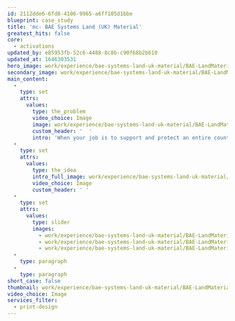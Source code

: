 ```yaml
---
id: 2112dde6-6fd8-4106-9965-a6ff105d1bbe
blueprint: case_study
title: 'mc- BAE Systems Land (UK) Material'
greatest_hits: false
core:
  - activations
updated_by: e85953fb-52c6-4488-8c8b-c90f68b2bb10
updated_at: 1646303531
hero_image: work/experience/bae-systems-land-uk-material/BAE-LandMaterial-12-Experience-Full-Image-2732x1536.jpg
secondary_image: work/experience/bae-systems-land-uk-material/BAE-LandMaterial-12-Experience-Secondary-Image-896x597.jpg
main_content:
  -
    type: set
    attrs:
      values:
        type: the_problem
        video_choice: Image
        image: work/experience/bae-systems-land-uk-material/BAE-LandMaterial-12-Experience-Large-927x522-1.jpg
        custom_header: '  '
        intro: 'When your job is to support and protect an entire country, you need marketing materials with the wow factor. BAE Systems Land (UK) needed to give their brochures and folders a lick of paint. They also needed to bring them bang up to date with clean layouts, full-bleed images and bold typography. So that''s exactly what we gave them. This is just one example of our work with BAE Systems as an ''Agency of Choice'' - an exclusive group of agency partners they trust with their brand. Just as they support and protect our troops - we support and protect their brand. '
  -
    type: set
    attrs:
      values:
        type: the_idea
        intro_full_image: work/experience/bae-systems-land-uk-material/BAE-LandMaterial-12-Experience-Full-Image-2-2732x1536-2.jpg
        video_choice: Image
        custom_header: ' '
  -
    type: set
    attrs:
      values:
        type: slider
        images:
          - work/experience/bae-systems-land-uk-material/BAE-LandMaterial-12-Experience-Small-740x416.25-1.jpg
          - work/experience/bae-systems-land-uk-material/BAE-LandMaterial-12-Experience-Small-740x416.25-3.jpg
          - work/experience/bae-systems-land-uk-material/BAE-LandMaterial-12-Experience-Small-740x416.25-4.jpg
  -
    type: paragraph
  -
    type: paragraph
short_case: false
thumbnail: work/experience/bae-systems-land-uk-material/BAE-LandMaterial-12-Experience-Full-Image-1360x768.5-thumbnail.jpg
video_choice: Image
services_filter:
  - print-design
---
```

